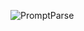 ![PromptParse](https://user-images.githubusercontent.com/61514399/202692697-c6bbade6-f5b4-4a60-8989-5d80ba31f58e.png)
